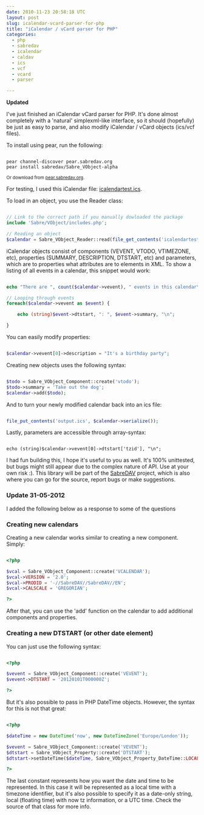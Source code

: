 ```yaml
---
date: 2010-11-23 20:58:18 UTC
layout: post
slug: icalendar-vcard-parser-for-php
title: "iCalendar / vCard parser for PHP"
categories:
  - php
  - sabredav
  - icalendar
  - caldav
  - ics
  - vcf
  - vcard
  - parser

---
```

<p><strong>Updated</strong></p>

<p>I've just finished an iCalendar vCard parser for PHP. It's done almost completely with a 'natural' simplexml-like interface, so it should (hopefully) be just as easy to parse, and also modify iCalendar / vCard objects (ics/vcf files).</p>

<p>To install using pear, run the following:</p>

```

pear channel-discover pear.sabredav.org
pear install sabredav/Sabre_VObject-alpha

```

<p><small>Or download from <a href="http://pear.sabredav.org/">pear.sabredav.org</a>.</small></p>

<p>For testing, I used this iCalendar file: <a href="http://www.rooftopsolutions.nl/blog/user/files/posts/icalendartest.ics">icalendartest.ics</a>.</p>

<p>To load in an object, you use the Reader class:</p>

```php

// Link to the correct path if you manually dowloaded the package
include 'Sabre/VObject/includes.php';

// Reading an object
$calendar = Sabre_VObject_Reader::read(file_get_contents('icalendartest.ics'));

```

<p>iCalendar objects consist of components (VEVENT, VTODO, VTIMEZONE, etc), properties (SUMMARY, DESCRIPTION, DTSTART, etc) and parameters, which are to properties what attributes are to elements in XML. To show a listing of all events in a calendar, this snippet would work:</p>

```php

echo "There are ", count($calendar->vevent), " events in this calendar\n";

// Looping through events
foreach($calendar->vevent as $event) {

    echo (string)$event->dtstart, ": ", $event->summary, "\n";

}

```

<p>You can easily modify properties:</p>

```php

$calendar->vevent[0]->description = "It's a birthday party";

```

<p>Creating new objects uses the following syntax:</p>

```php

$todo = Sabre_VObject_Component::create('vtodo');
$todo->summary = 'Take out the dog';
$calendar->add($todo);

```

<p>And to turn your newly modified calendar back into an ics file:</p>

```php

file_put_contents('output.ics', $calendar->serialize());

```

<p>Lastly, parameters are accessible through array-syntax:</p>

```

echo (string)$calendar->vevent[0]->dtstart['tzid'], "\n";

```

<p>I had fun building this, I hope it's useful to you as well. It's 100% unittested, but bugs might still appear due to the complex nature of API. Use at your own risk :). This library will be part of the <a href="http://code.google.com/p/sabredav/">SabreDAV</a> project, which is also where you can go for the source, report bugs or make suggestions.</p>

<h3>Update 31-05-2012</h3>

<p>I added the following below as a response to some of the questions</p>

<h3>Creating new calendars</h3>

<p>Creating a new calendar works similar to creating a new component. Simply:</p>

```php

<?php

$vcal = Sabre_VObject_Component::create('VCALENDAR');
$vcal->VERSION = '2.0';
$vcal->PRODID = '-//SabreDAV//SabreDAV//EN';
$vcal->CALSCALE = 'GREGORIAN';

?>

```

<p>After that, you can use the 'add' function on the calendar to add additional components and properties.</p>

<h3>Creating a new DTSTART (or other date element)</h3>

<p>You can just use the following syntax:</p>

```php

<?php

$vevent = Sabre_VObject_Component::create('VEVENT');
$vevent->DTSTART = '20120101T000000Z';

?>

```

<p>But it's also possible to pass in PHP DateTime objects. However, the syntax for this is not that great:</p>

```php

<?php

$dateTime = new DateTime('now', new DateTimeZone('Europe/London'));

$vevent = Sabre_VObject_Component::create('VEVENT');
$dtstart = Sabre_VObject_Property::create('DTSTART');
$dtstart->setDateTime($dateTime, Sabre_VObject_Property_DateTime::LOCALTZ);

?>

```

<p>The last constant represents how you want the date and time to be represented. In this case it will be represented as a local time with a timezone identifier, but it's also possible to specify it as a date-only string, local (floating time) with now tz information, or a UTC time. Check the source of that class for more info.</p>

